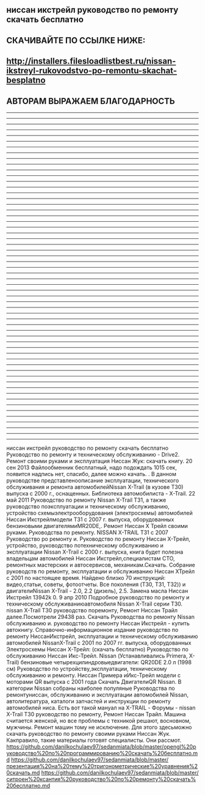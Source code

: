ниссан икстрейл руководство по ремонту скачать бесплатно
--------------------------------------------------
СКАЧИВАЙТЕ ПО ССЫЛКЕ НИЖЕ:
--------------------------------------------------
http://installers.filesloadlistbest.ru/nissan-ikstreyl-rukovodstvo-po-remontu-skachat-besplatno
--------------------------------------------------
АВТОРАМ ВЫРАЖАЕМ БЛАГОДАРНОСТЬ
--------------------------------------------------
--------------------------------------------------
--------------------------------------------------
--------------------------------------------------
--------------------------------------------------
--------------------------------------------------
--------------------------------------------------
--------------------------------------------------
--------------------------------------------------
--------------------------------------------------
--------------------------------------------------
--------------------------------------------------
--------------------------------------------------
--------------------------------------------------
--------------------------------------------------
--------------------------------------------------
--------------------------------------------------
--------------------------------------------------
--------------------------------------------------
--------------------------------------------------
--------------------------------------------------
--------------------------------------------------
--------------------------------------------------
--------------------------------------------------
--------------------------------------------------
--------------------------------------------------
--------------------------------------------------
--------------------------------------------------
--------------------------------------------------
--------------------------------------------------
--------------------------------------------------
--------------------------------------------------
--------------------------------------------------
--------------------------------------------------
--------------------------------------------------
--------------------------------------------------
--------------------------------------------------
--------------------------------------------------
--------------------------------------------------
--------------------------------------------------
--------------------------------------------------
--------------------------------------------------
--------------------------------------------------
--------------------------------------------------
--------------------------------------------------
--------------------------------------------------
--------------------------------------------------
--------------------------------------------------
--------------------------------------------------
--------------------------------------------------
--------------------------------------------------
--------------------------------------------------
--------------------------------------------------
--------------------------------------------------
--------------------------------------------------
--------------------------------------------------
--------------------------------------------------
--------------------------------------------------
--------------------------------------------------
ниссан икстрейл руководство по ремонту скачать бесплатно Руководство по ремонту и техническому обслуживанию  - Drive2. Ремонт своими руками и эксплуатация Ниссан Жук: скачать книгу. 20 сен 2013  Файлообменник бесплатный, надо подождать 1015 сек, появится надпись нет, спасибо, далее можно качать. . В данном руководстве представленоописание эксплуатации, технического обслуживания и ремонта автомобилейNissan X-Trail (в кузове T30) выпуска с 2000 г., оснащенных. Библиотека автомобилиста - X-Trail. 22 май 2011  Руководство по ремонту Nissan X-Trail T31, а также руководство поэксплуатации и техническому обслуживанию, устройство схемыэлектрооборудования (электросхемы) автомобилей Ниссан Икстрейлмодели T31 с 2007 г. выпуска, оборудованных бензиновыми двигателямиMR20DE,. Ремонт Ниссан Х Трейл своими руками. Руководства по ремонту. NISSAN X-TRAIL T31 с 2007 Руководство ро ремонту и. Руководство по ремонту Ниссан Х-Трейл, устройство, руководство потехническому обслуживанию и эксплуатации Nissan X-Trail с 2000 г. выпуска, книга будет полезна владельцам автомобилей Ниссан Икстрейл,специалистам СТО, ремонтных мастерских и автосервисов, механикам.Скачать.
Собрание руководств по ремонту, эксплуатации и обслуживанию Ниссан ХТрейл с 2001 по настоящее время. Найдено близко 70 инструкций: видео,статьи, советы, фотоотчеты. Все поколения (T30, T31, T32)) и двигателиNissan X-Trail - 2.0, 2.2 (дизель), 2.5.  Замена масла Ниссан Икстрейл 13942k 0. 9 апр 2010  Подробное руководство по ремонту и техническому обслуживаниюавтомобиля Nissan X-Trail серии Т30. nissan X-Trail Т30 руководство поремонту, Ремонт Ниссан Трайл далее.Посмотрели 29438 раз. Скачать Руководства по ремонту Nissan обслуживанию и. руководство по ремонту Ниссан Икстрейл - купить автокнигу. Справочно-информационное издание руководство по ремонту НиссанИкстрейл, эксплуатации и техническому обслуживанию автомобилей NissanX-Trail с 2001 по 2007 гг. выпуска, оборудованных  Электросхемы Ниссан Х-Трейл: (скачать бесплатно)  Руководство по обслуживанию Ниссан Икс-Трейл. Nissan (Устанавливались Primera, X-Trail) бензиновые четырехцилиндровыедвигатели: QR20DE 2.0 л (1998 см) Руководство по устройству,эксплуатации, техническому обслуживанию и ремонту. Ниссан Примера иИкс-Трейл модели с моторами QR выпуска с 2001 года Скачать ДвигателиQR Nissan. В категории Nissan собраны наиболее популяные Руководства по ремонтуниссан, обслуживанию и эксплуатации автомобилей Nissan, автолитература, каталоги запчастей и инструкции по ремонту автомобилей ниса. Есть вот такой мануал на X-TRAIL - Форумы -
nissan X-Trail Т30 руководство по ремонту, Ремонт Ниссан Трайл. Машина считается женской, но все проблемы с техникой решают, восновном, мужчины. Ремонт машин тому не исключение. Для этого здесьможно скачать руководство по ремонту своими руками Ниссан Жук. Какправило, такие материалы готовят специалисты. Они рассмот.
https://github.com/danilkochulaev97/sedanmiata/blob/master/opengl%20руководство%20по%20программированию%20скачать%20бесплатно.md
https://github.com/danilkochulaev97/sedanmiata/blob/master/презентация%20на%20тему%20тригонометрические%20уравнения%20скачать.md
https://github.com/danilkochulaev97/sedanmiata/blob/master/ситроен%20ксантия%20руководство%20по%20ремонту%20скачать%20бесплатно.md